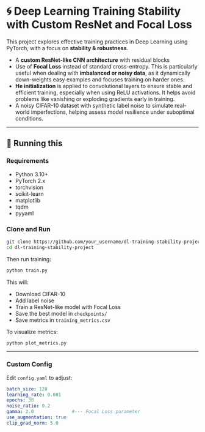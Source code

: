 # 🌀 Deep Learning Training Stability with Custom ResNet and Focal Loss

This project explores effective training practices in Deep Learning using PyTorch, with a focus on **stability & robustness**.

- A **custom ResNet-like CNN architecture** with residual blocks  
- Use of **Focal Loss** instead of standard cross-entropy. This is particularly useful when dealing with **imbalanced or noisy data**, as it dynamically down-weights easy examples and focuses training on harder ones.
- **He initialization** is applied to convolutional layers to ensure stable and efficient training, especially when using ReLU activations. It helps avoid problems like vanishing or exploding gradients early in training.
- A noisy CIFAR-10 dataset with synthetic label noise to simulate real-world imperfections, helping assess model resilience under suboptimal conditions.

---

## 🔷 Running this

### Requirements
- Python 3.10+
- PyTorch 2.x
- torchvision
- scikit-learn
- matplotlib
- tqdm
- pyyaml


### Clone and Run

```bash
git clone https://github.com/your_username/dl-training-stability-project.git
cd dl-training-stability-project
```

Then run training:
```bash
python train.py
```

This will:
- Download CIFAR-10
- Add label noise
- Train a ResNet-like model with Focal Loss
- Save the best model in `checkpoints/`
- Save metrics in `training_metrics.csv`

To visualize metrics:

```bash
python plot_metrics.py
```

---

### Custom Config

Edit `config.yaml` to adjust:

```yaml
batch_size: 128
learning_rate: 0.001
epochs: 30
noise_ratio: 0.2
gamma: 2.0              #--- Focal Loss parameter
use_augmentation: true
clip_grad_norm: 5.0
```


